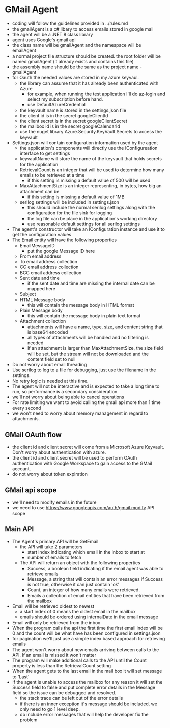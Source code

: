# GMail Agent
- coding will follow the guidelines provided in ../rules.md
- the gmailAgent is a c# libary to access emails stored in google mail
- the agent will be a .NET 8 class library
- agent uses Google's gmail api
- the class name will be gmailAgent and the namespace will be emailAgent
- a normal project file structure should be created.  the root folder will be named gmailAgent (it already exists and contains this file)
- the assembly name should be the same as the project name - gmailAgent
- for Oauth the needed values are stored in my azure keyvaul.  
    - the library can assume that it has already been authenticated with Azure 
        - for example, when running the test application I'll do az-login and select my subscription before hand.
        - use DefaultAzureCredential
    - the keyvault name is stored in the settings.json file
    - the client id is in the secret googleClientId
    - the client secret is in the secret googleClientSecret
    - the mailbox id is in the secret googleCalendarId
    - use the nuget library Azure.Security.KeyVault.Secrets to access the keyvault
- Settings.json will contain configuration information used by the agent
    - the application's components will directly use the IConfigureation interface to get settings
    - keyvaultName will store the name of the keyvault that holds secrets for the application
    - RetrievalCount is an integer that will be used to determine how many emails to be retrieved at a time
        - if this setting is missing a default value of 500 will be used
    - MaxAttachmentSize is an integer representing, in bytes, how big an attachment can be
        - if this setting is missing a default value of 1MB
    - serilog settings will be included in settings.json 
        - this should include the normal serilog settings along with the configuration for the file sink for logging
        - the log file can be place in the application's working directory
        - use reasonable default settings for all serilog settings
- The agent's constructor will take an IConfiguration instance and use it to get the configuration values
- The Email entity will have the following properties
    - EmailMessageID
        - put the google Message ID here
    - From email address
    - To email address collection
    - CC email address collection
    - BCC email address collection
    - Sent date and time
        - if the sent date and time are missing the internal date can be mapped here
    - Subject
    - HTML Message body
        - this will contain the message body in HTML format
    - Plain Message body
        - this will contain the message body in plain text format
    - Attachment collection
        - attachments will have a name, type, size, and content string that is base64 encoded
        - all types of attachments will be handled and no filtering is needed
        - If an attachment is larger than MaxAttachmentSize, the size field will be set, but the stream will not be downloaded and the content field set to null
- Do not worry about email threading
- Use serilog to log to a file for debugging, just use the filename in the settings.
- No retry logic is needed at this time.  
- The agent will not be interactive and is expected to take a long time to run, so performance is a secondary consideration.
- we'll not worry about being able to cancel operations
- For rate limiting we want to avoid calling the gmail api more than 1 time every second
- we won't need to worry about memory management in regard to attachments.

## GMail OAuth flow
- the client id and client secret will come from a Microsoft Azure Keyvault. Don't worry about authentication with azure.
- the client id and client secret will be used to perform OAuth authentication with Google Workspace to gain access to the GMail account.
- do not worry about token expiration

## GMail api scope
- we'll need to modify emails in the future
- we need to use https://www.googleapis.com/auth/gmail.modify API scope

## Main API
- The Agent's primary API will be GetEmail
    - the API will take 2 parameters
        - start index indicating which email in the inbox to start at
        - number of emails to fetch
    - The API will return an object with the following properties
        - Success, a boolean field indicating if the email agent was able to retrieve emails
        - Message, a string that will contain an error messages if Success is not true, otherwise it can just contain 'ok'
        - Count, an integer of how many emails were retrieved.
        - Emails a collection of email entities that have been retrieved from the mailbox
- Email will be retrieved oldest to newest
    - a start index of 0 means the oldest email in the mailbox
    - emails should be ordered using internalDate in the email message
- Email will only be retrieved from the inbox
- When the program calls the api the first time the first email index will be 0 and the count will be what have has been configured in settings.json
- for pagination we'll just use a simple index based approach for retrieving emails
- The agent won't worry about new emails arriving between calls to the API.  If an email is missed it won't matter
- The program will make additional calls to the API until the Count property is less than the RetrievalCount setting
- When the agent gets to the last email in the mail box it will set message to 'Last'
- If the agent is unable to access the mailbox for any reason it will set the Success field to false and put complete error details in the Message field so the issue can be debugged and resolved.
    - the stack trace can be left out of the error details
    - if there is an inner exception it's message should be included.  we only need to go 1 level deep.
    - do include error messages that will help the developer fix the problem


